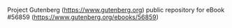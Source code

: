 Project Gutenberg (https://www.gutenberg.org) public repository for
eBook #56859 (https://www.gutenberg.org/ebooks/56859)
